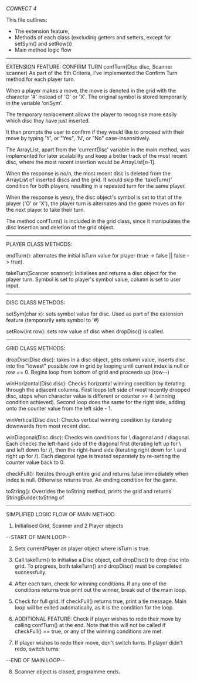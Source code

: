 _CONNECT 4_

This file outlines:

- The extension feature,
- Methods of each class (excluding getters and setters, except for setSym() and setRow())
- Main method logic flow

---

EXTENSION FEATURE: CONFIRM TURN confTurn(Disc disc, Scanner scanner)
As part of the 5th Criteria, I've implemented the Confirm Turn method for each player turn.

When a player makes a move, the move is denoted in the grid with the character '#' instead of 'O' or 'X'. The original symbol is stored temporarily in the variable 'oriSym'.

The temporary replacement allows the player to recognise more easily which disc they have just inserted.

It then prompts the user to confirm if they would like to proceed with their move by typing 'Y', or "Yes", 'N', or "No" case-insensitively.

The ArrayList, apart from the 'currentDisc' variable in the main method, was implemented for later scalability and keep a better track of the most recent disc, where the most recent insertion would be ArrayList[n-1].

When the response is no/n, the most recent disc is deleted from the ArrayList of inserted discs and the grid. It would skip the 'takeTurn()' condition for both players, resulting in a repeated turn for the same player.

When the response is yes/y, the disc object's symbol is set to that of the player ('O' or 'X'), the player turn is alternates and the game moves on for the next player to take their turn.

The method confTurn() is included in the grid class, since it manipulates the disc insertion and deletion of the grid object.

---

PLAYER CLASS METHODS:

endTurn(): alternates the initial isTurn value for player (true -> false || false -> true).

takeTurn(Scanner scanner): Initialises and returns a disc object for the player turn. Symbol is set to player's symbol value, column is set to user input.

---

DISC CLASS METHDOS:

setSym(char x): sets symbol value for disc. Used as part of the extension feature (temporarily sets symbol to '#)

setRow(int row): sets row value of disc when dropDisc() is called.

---

GRID CLASS METHODS:

dropDisc(Disc disc): takes in a disc object, gets column value, inserts disc into the "lowest" possible row in grid by looping until current index is null or row == 0. Begins loop from bottom of grid and proceeds up (row--)

winHorizontal(Disc disc): Checks horizontal winning condition by iterating through the adjacent columns. First loops left side of most recently dropped disc, stops when character value is different or counter >= 4 (winning condition achieved). Second loop does the same for the right side, adding onto the counter value from the left side - 1.

winVertical(Disc disc): Checks vertical winning condition by iterating downwards from most recent disc.

winDiagonal(Disc disc): Checks win conditions for \ diagonal and / diagonal. Each checks the left-hand side of the diagonal first (iterating left up for \ and left down for /), then the right-hand side (iterating right down for \ and right up for /). Each diagonal type is treated separately by re-setting the counter value back to 0.

checkFull(): Iterates through entire grid and returns false immediately when index is null. Otherwise returns true. An ending condition for the game.

toString(): Overrides the toString method, prints the grid and returns StringBuilder.toString of

---

SIMPLIFIED LOGIC FLOW OF MAIN METHOD

1. Initialised Grid, Scanner and 2 Player objects

--START OF MAIN LOOP--

2. Sets currentPlayer as player object where isTurn is true.

3. Call takeTurn() to initialise a Disc object, call dropDisc() to drop disc into grid. To progress, both takeTurn() and dropDisc() must be completed successfully.

4. After each turn, check for winning conditions. If any one of the conditions returns true print out the winner, break out of the main loop.

5. Check for full grid. If checkFull() returns true, print a tie message. Main loop will be exited automatically, as it is the condition for the loop.

6. ADDITIONAL FEATURE: Check if player wishes to redo their move by calling confTurn() at the end. Note that this will not be called if checkFull() == true, or any of the winning conditions are met.

7. If player wishes to redo their move, don't switch turns. If player didn't redo, switch turns

--END OF MAIN LOOP--

8. Scanner object is closed, programme ends.
